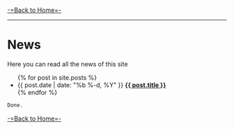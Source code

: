 [-=Back to Home=-](https://funlw65.github.io/)

<hr />

# News
Here you can read all the news of this site

  <ul class="post-list">
    {% for post in site.posts %}
      <li>
        <span class="post-meta">{{ post.date | date: "%b %-d, %Y" }}</span>
        <strong><a class="post-link" href="{{ post.url | prepend: site.baseurl }}">{{ post.title }}</a>
        </strong>
      </li>
    {% endfor %}
  </ul>


```markdown
Done.
```
[-=Back to Home=-](https://funlw65.github.io/)
